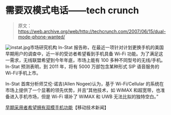 # 需要双模式电话——tech crunch

> 原文：<https://web.archive.org/web/http://techcrunch.com/2007/06/15/dual-mode-phone-wanted/>

![instat.jpg](img/669d05555968eb8c4d450795217b3f32.png)市场研究机构 In-Stat 报告称，在最近一项针对计划更换手机的美国早期用户的调查中，近一半的受访者希望看到手机具备 Wi-Fi 功能。为了满足这一需求，无线联盟希望到今年年底，市场上能有 100 多种不同型号的无线/手机。In-Stat 预测表明，到 2011 年，将有 5000 万部包含某种形式 SIP 语音服务的 Wi-Fi/手机上市。

In-Stat 首席分析师艾伦·诺吉(Allen Nogee)认为，基于 Wi-Fi/Cellular 的系统在市场上提供了一个显著的领先优势，并且“其他技术，如 WiMAX 和超宽带，也准备进入手机市场，但是 Wi-Fi 填补了 WiMAX 和 UWB 无法比拟的独特空白。”

[早期采用者希望拥有双模手机功能](https://web.archive.org/web/20210115233201/http://www.mobiletechnews.com/info/2007/06/14/105417.html)【移动技术新闻】